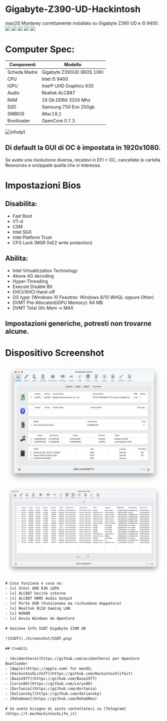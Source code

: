 # Gigabyte-Z390-UD-Hackintosh
macOS Monterey correttamente installato su Gigabyte Z390 UD e i5 9400.
[![](https://img.shields.io/badge/Gitter%20HL%20Community-Chat-informational?style=flat&logo=gitter&logoColor=white&color=ed1965)](https://gitter.im/Hackintosh-Life-IT/community)
[![](https://img.shields.io/badge/Repository-SASATech-informational?style=flat&logo=apple&logoColor=white&color=9debeb)](https://github.com/SASA-Tech?tab=repositories)
[![](https://img.shields.io/badge/Telegram-HackintoshLifeIT-informational?style=flat&logo=telegram&logoColor=white&color=5fb659)](https://t.me/HackintoshLife_it)
[![](https://img.shields.io/badge/Facebook-HackintoshLifeIT-informational?style=flat&logo=facebook&logoColor=white&color=3a4dc9)](https://www.facebook.com/hackintoshlife/)
[![](https://img.shields.io/badge/Instagram-HackintoshLifeIT-informational?style=flat&logo=instagram&logoColor=white&color=8a178a)](https://www.instagram.com/hackintoshlife.it_official/)

# Computer Spec:

| Componenti       | Modello                            |
| ---------------- | ---------------------------------- |
| Scheda Madre     | Gigabyte Z390UD (BIOS 10K)         | 
| CPU              | Intel i5 9400                      | 
| iGPU             | Intel® UHD Graphics 630            |
| Audio            | Realtek ALC887                     |
| RAM              | 16 Gb DDR4 3200 Mhz                |
| SSD              | Samsung 750 Evo 250gb              |
| SMBIOS           | iMac19,1                           |
| Bootloader       | OpenCore 0.7.3                     |

![infodp1](./Screenshot/Mobo.jpeg)

## Di default la GUI di OC è impostata in 1920x1080.
Se avete una risoluzione diversa, recatevi in EFI > OC, cancellate la cartella Resources e unzippate quella che vi interessa.


# Impostazioni Bios

## Disabilita:

- Fast Boot
- VT-d
- CSM
- Intel SGX
- Intel Platform Trust
- CFG Lock (MSR 0xE2 write protection)

## Abilita:

- Intel Virtualizzation Technology
- Above 4G decoding
- Hyper-Threading
- Execute Disable Bit
- EHCI/XHCI Hand-off
- OS type: (Windows 10 Feautres: Windows 8/10 WHQL oppure Other)
- DVMT Pre-Allocated(iGPU Memory): 64 MB
- DVMT Total Gfx Mem → MAX

## Impostazioni generiche, potresti non trovarne alcune.
  
# Dispositivo Screenshot
![infodp1](./Screenshot/Peripherials.png)
![infodp2](./Screenshot/PCIe.png)

```
# Cosa funziona e cosa no:
- [x] Intel UHD 630 iGPU
- [x] ALC887 Uscite interne
- [x] ALC887 HDMI Audio Output
- [x] Porte USB (Funzionano ma richiedono mappatura)
- [x] Realtek 8118 Gaming LAN
- [x] NVRAM
- [x] Avvio Windows da OpenCore

# Sezione Info SSDT Gigabyte Z390 UD

![SSDT](./Screenshot/SSDT.png)

## Crediti

- [Acidanthera](https://github.com/acidanthera) per OpenCore Bootloader
- [Apple](https://apple.com) for macOS;
- [HackintoshLifeIT](https://github.com/Hackintoshlifeit)
- [Baio1977](https://github.com/Baio1977)
- [Lorys89](https://github.com/Lorys89)
- [Dortania](https://github.com/dortania)
- [Daliansky](https://github.com/daliansky)
- [Rehabman](https://github.com/RehabMan)

# Se avete bisogno di aiuto contattateci su [Telegram](https://t.me/HackintoshLife_it)

